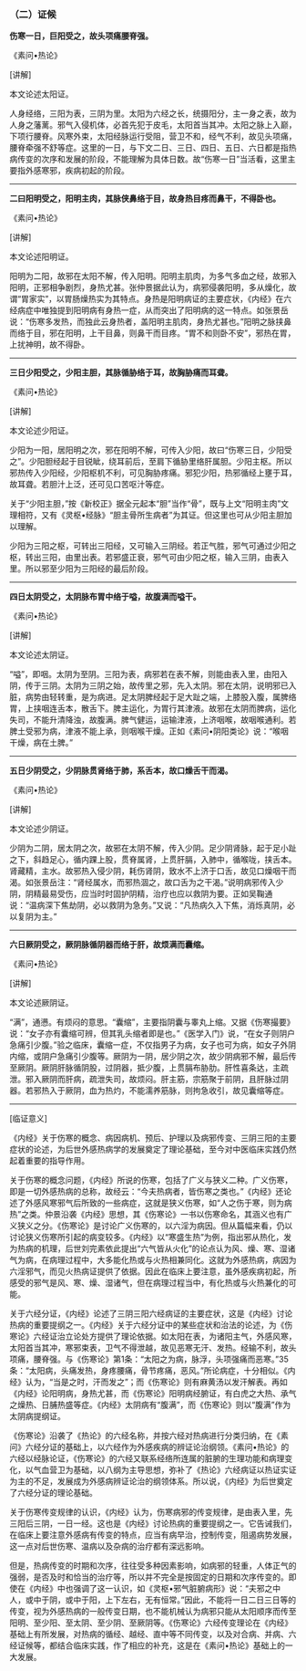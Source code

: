 ### （二）证候

**伤寒一日，巨阳受之，故头项痛腰脊强。**

《素问•热论》

[讲解]

本文论述太阳证。

人身经络，三阳为表，三阴为里。太阳为六经之长，统摄阳分，主一身之表，故为人身之藩蓠。邪气入侵机体，必首先犯于皮毛，太阳首当其冲。太阳之脉上入巅，下项行腰脊。风寒外束，太阳经脉运行受阻，营卫不和，经气不利，故见头项痛，腰脊牵强不舒等症。这里的一日，与下文二日、三日、四日、五日、六日都是指热病传变的次序和发展的阶段，不能理解为具体日数。故“伤寒一日”当活看，这里主要指外感寒邪，疾病初起的阶段。

* * *

**二曰阳明受之，阳明主肉，其脉侠鼻络于目，故身热目疼而鼻干，不得卧也。**

《素问•热论》

[讲解]

本文论述阳明证。

阳明为二阳，故邪在太阳不解，传入阳明。阳明主肌肉，为多气多血之经，故邪入阳明，正邪相争剧烈，身热尤甚。张仲景据此认为，病邪侵袭阳明，多从燥化，故谓“胃家实”，以胃肠燥热实为其特点。身热是阳明病证的主要症状，《内经》在六经病症中唯独提到阳明病有身热一症，从而突出了阳明病的这一特点。如张景岳说：“伤寒多发热，而独此云身热者，盖阳明主肌肉，身热尤甚也。”阳明之脉挟鼻而络于目，邪在阳明，上干目鼻，则鼻干而目疼。“胃不和则卧不安”，邪热在胃，上扰神明，故不得卧。

* * *

**三日少阳受之，少阳主胆，其脉循胁络于耳，故胸胁痛而耳聋。**

《素问•热论》

[讲解]

本文论述少阳证。

少阳为一阳，居阳明之次，邪在阳明不解，可传入少阳，故曰“伤寒三日，少阳受之”。少阳胆经起于目锐眦，绕耳前后，至肩下循胁里络肝属胆。少阳主枢。所以邪热传入少阳经，少阳枢机不利，可见胸胁疼痛。邪犯少阳，热邪循经上壅于耳，故耳聋。若胆汁上泛，还可见口苦呕汁等症。

关于“少阳主胆，”按《新校正》据全元起本“胆”当作“骨”，既与上文“阳明主肉”文理相符，又有《灵枢•经脉》“胆主骨所生病者”为其证。但这里也可从少阳主胆加以理解。

少阳为三阳之枢，可转出三阳经，又可输入三阴经。若正气胜，邪气可通过少阳之枢，转出三阳，由里出表。若邪盛正衰，邪气可由少阳之枢，输入三阴，由表入里。所以邪至少阳为三阳经的最后阶段。

* * *

**四日太阴受之，太阴脉布胃中络于嗌，故腹满而嗌干。**

《素问•热论》

[讲解]

本文论述太阴证。

“嗌”，即咽。太阴为至阴。三阳为表，病邪若在表不解，则能由表入里，由阳入阴，传于三阴。太阴为三阴之始，故传里之邪，先入太阴。邪在太阴，说明邪已入脏，病势由轻转重，是为病进。足太阴脾经起于足大趾之端，上膝股入腹，属脾络胃，上挟咽连舌本，散舌下。脾主运化，为胃行其津液。故邪在太阴而脾病，运化失司，不能升清降浊，故腹满。脾气健运，运输津液，上济咽喉，故咽喉通利。若脾土受邪为病，津液不能上承，则咽喉干燥。正如《素问•阴阳类论》说：“喉咽干燥，病在土脾。”

* * *

**五日少阴受之，少阴脉贯肾络于肺，系舌本，故口燥舌干而渴。**

《素问•热论》

[讲解]

本文论述少阴证。

少阴为二阴，居太阴之次，故邪在太阴不解，传入少阴。足少阴肾脉，起于足小趾之下，斜趋足心，循内踝上股，贯脊属肾，上贯肝膈，入肺中，循喉咙，挟舌本。肾藏精，主水。故邪热入侵少阴，耗伤肾阴，致水不上济于口舌，故见口燥咽干而渴。如张景岳注：“肾经属水，而邪热涸之，故口舌为之干渴。”说明病邪传入少阴，阴精最易受伤，应当时时固护阴精，治疗也应以救阴为要。正如吴鞠通说：“温病深下焦劫阴，必以救阴为急务。”又说：“凡热病久入下焦，消烁真阴，必以复阴为主。”

* * *

**六日厥阴受之，厥阴脉循阴器而络于肝，故烦满而囊缩。**

《素问•热论》

[讲解]

本文论述厥阴证。

“满”，通懑。有烦闷的意思。“囊缩”，主要指阴囊与睾丸上缩。又据《伤寒撮要》说：“女子亦有囊缩可辨，但其乳头缩者即是也。”《医学入门》说，“在女子则阴户急痛引少腹。”验之临床，囊缩一症，不仅指男子为病，女子也可为病，如女子外阴内缩，或阴户急痛引少腹等。厥阴为一阴，居少阴之次，故少阴病邪不解，最后传至厥阴。厥阴肝脉循阴股，过阴器，抵少腹，上贯膈布胁肋。肝性喜条达，主疏泄。邪入厥阴而肝病，疏泄失司，故烦闷。肝主筋，宗筋聚于前阴，且肝脉过阴器。若邪热入于厥阴，血为热灼，不能濡养筋脉，则拘急收引，故见囊缩等症。

* * *

[临证意义]

《内经》关于伤寒的概念、病因病机、预后、护理以及病邪传变、三阴三阳的主要症状的论述，为后世外感热病学的发展奠定了理论基础，至今对中医临床实践仍然起着重要的指导作用。

关于伤寒的概念问题，《内经》所说的伤寒，包括了广义与狭义二种。广义伤寒，即是一切外感热病的总称，故经云：“今夫热病者，皆伤寒之类也。”《内经》还论述了外感风寒邪气后所致的一些病症，这就是狭义伤寒，如“人之伤于寒，则为病热”之类。仲景沿袭《内经》思想，其《伤寒论》一书以伤寒命名，其涵义也有广义狭义之分。《伤寒论》是讨论广义伤寒的，以六淫为病因。但从篇幅来看，仍以讨论狭义伤寒所引起的病变较多。《内经》以“寒盛生热”为例，指出邪从热化，发为热病的机理，后世刘完素依此提出“六气皆从火化”的论点认为风、燥、寒、湿诸气为病，在病理过程中，大多能化热或与火热相兼同化。这就为外感热病，病因为六淫邪气，而见火热病证提供了依据。因此在临床上要注意，虽外感疾病初起，所感受的邪气是风、寒、燥、湿诸气，但在病理过程当中，有化热或与火热兼化的可能。

关于六经分证，《内经》论述了三阴三阳六经病证的主要症状，这是《内经》讨论热病的重要提纲之一。《内经》关于六经分证中的某些症状和治法的论述，为《伤寒论》六经证治立论处方提供了理论依据。如太阳在表，为诸阳主气，外感风寒，太阳首当其冲，寒邪束表，卫气不得泄越，故见恶寒无汗、发热。经输不利，故头项痛，腰脊强。与《伤寒论》第1条：“太阳之为病，脉浮，头项强痛而恶寒。”35条：“太阳病，头痛发热，身疼腰痛，骨节疼痛，恶风。”所论病症，十分相似。《内经》认为，“当是之时，汗而发之”；而《伤寒论》则有麻黄汤以发汗解表。再如《内经》论阳明病，身热尤甚，而《伤寒论》阳明病经腑证，有白虎之大热、承气之燥热、日脯热盛等症。《内经》太阴病有“腹满”，而《伤寒论》则以“腹满”作为太阴病提纲证。

《伤寒论》沿袭了《热论》的六经名称，并按六经对热病进行分类归纳，在《素问》六经分证的基础上，以六经作为外感疾病的辨证论治纲领。《素问•热论》的六经以经脉论证，《伤寒论》的六经又联系经络所连属的脏腑的生理功能和病理变化，以气血营卫为基础，以八纲为主导思想，弥补了《热论》六经病证以热证实证为主的不足，发展成为外感病辨证论治的纲领体系。所以说，《内经》为后世奠定了六经分证的理论基础。

关于伤寒传变规律的认识，《内经》认为，伤寒病邪的传变规律，是由表入里，先三阳后三阴，一日一经。这也是《内经》讨论热病的重要提纲之一。它告诫我们，在临床上要注意外感病有传变的特点，应当有病早治，控制传变，阻遏病势发展，这一点对后世伤寒、温病以及杂病的治疗都有深远影响。

但是，热病传变的时期和次序，往往受多种因素影响，如病邪的轻重，人体正气的强弱，是否及时和恰当的治疗等，所以并不完全是按固定的日期和次序传变的。即使在《内经》中也强调了这一认识，如《灵枢•邪气脏腑病形》说：“夫邪之中人，或中于阴，或中于阳，上下左右，无有恒常。”因此，不能将一日二日三日等的传变，视为外感热病的一般传变日期，也不能机械认为病邪只能从太阳顺序而传至阳明、至少阳、至太阴、至少阴、至厥阴等。《伤寒论》六经传变理论在《内经》基础上有所发展，对热病的循经、越经、直中等不同传变，以及对合病、并病、六经证候等，都结合临床实践，作了相应的补充，这是在《素问•热论》基础上的一大发展。
